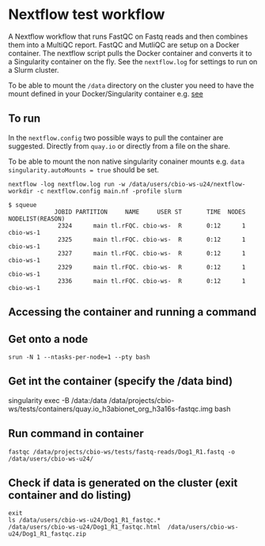 # Nextflow test workflow  

A Nextflow workflow that runs FastQC on Fastq reads and then combines them into a MultiQC report. FastQC and MutliQC are setup on a Docker container. The nextflow script pulls the Docker container and converts it to a Singularity container on the fly. See the `nextflow.log` for settings to run on a Slurm cluster.

To be able to mount the `/data` directory on the cluster you need to have the mount defined in your Docker/Singularity container e.g. [see](https://github.com/h3abionet/h3abionet16S/blob/master/dockerfiles/fastqc/Dockerfile)

## To run

In the `nextflow.config` two possible ways to pull the container are suggested. Directly from `quay.io` or directly from a file on the share.

To be able to mount the non native singularity conainer mounts e.g. `data` `singularity.autoMounts = true` should be set. 

 `nextflow -log nextflow.log run -w /data/users/cbio-ws-u24/nextflow-workdir -c nextflow.config main.nf -profile slurm` 

```
$ squeue 
             JOBID PARTITION     NAME     USER ST       TIME  NODES NODELIST(REASON)
              2324      main tl.rFQC. cbio-ws-  R       0:12      1 cbio-ws-1
              2325      main tl.rFQC. cbio-ws-  R       0:12      1 cbio-ws-1
              2327      main tl.rFQC. cbio-ws-  R       0:12      1 cbio-ws-1
              2329      main tl.rFQC. cbio-ws-  R       0:12      1 cbio-ws-1
              2336      main tl.rFQC. cbio-ws-  R       0:12      1 cbio-ws-1
```

## Accessing the container and running a command

## Get onto a node
`srun -N 1 --ntasks-per-node=1 --pty bash`

## Get int the container (specify the /data bind)
singularity exec -B /data:/data /data/projects/cbio-ws/tests/containers/quay.io_h3abionet_org_h3a16s-fastqc.img bash

## Run command in container
`fastqc /data/projects/cbio-ws/tests/fastq-reads/Dog1_R1.fastq -o /data/users/cbio-ws-u24/`

## Check if data is generated on the cluster (exit container and do listing)
```
exit 
ls /data/users/cbio-ws-u24/Dog1_R1_fastqc.*
/data/users/cbio-ws-u24/Dog1_R1_fastqc.html  /data/users/cbio-ws-u24/Dog1_R1_fastqc.zip
```
